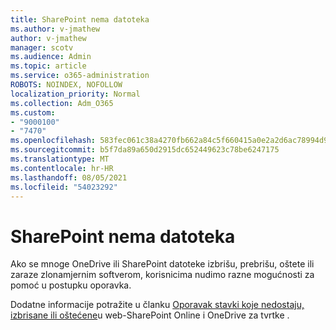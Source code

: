 ```yaml
---
title: SharePoint nema datoteka
ms.author: v-jmathew
author: v-jmathew
manager: scotv
ms.audience: Admin
ms.topic: article
ms.service: o365-administration
ROBOTS: NOINDEX, NOFOLLOW
localization_priority: Normal
ms.collection: Adm_O365
ms.custom:
- "9000100"
- "7470"
ms.openlocfilehash: 583fec061c38a4270fb662a84c5f660415a0e2a2d6ac78994d9cb8d8b6b3d8b8
ms.sourcegitcommit: b5f7da89a650d2915dc652449623c78be6247175
ms.translationtype: MT
ms.contentlocale: hr-HR
ms.lasthandoff: 08/05/2021
ms.locfileid: "54023292"
---
```

# <a name="sharepoint-files-are-missing"></a>SharePoint nema datoteka

Ako se mnoge OneDrive ili SharePoint datoteke izbrišu, prebrišu, oštete ili zaraze zlonamjernim softverom, korisnicima nudimo razne mogućnosti za pomoć u postupku oporavka.

Dodatne informacije potražite u članku [Oporavak stavki koje nedostaju, izbrisane ili oštećene](https://go.microsoft.com/fwlink/?linkid=2110774)u web-SharePoint Online i OneDrive za tvrtke .
